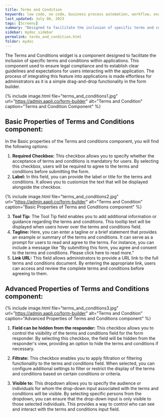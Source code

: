 ```yaml
---
title: Terms and Condition
keywords: low code, no code, business process automation, workflow, evaluation matrixs
last_updated: July 06, 2023
tags: [Screens]
summary: "Designed to facilitate the inclusion of specific terms and conditions within an application" 
sidebar: mydoc_sidebar
permalink: terms_and_condition.html
folder: mydoc
---
```


The Terms and Conditions widget is a component designed to facilitate the inclusion of specific terms and conditions within applications. This component used to ensure legal compliance and to establish clear guidelines and expectations for users interacting with the application. The process of integrating this feature into applications is made effortless for administrators as it is a simple drag-and-drop functionality in the form builder.


{% include image.html file="terms_and_conditions1.jpg" url="https://admin.aapli.co/form-builder" alt="Terms and Condition" caption="Terms and Condition Component" %}

## Basic Properties of Terms and Conditions component:

In the Basic properties of the Terms and conditions component, you will find the following options:
1. **Required Checkbox:** This checkbox allows you to specify whether the acceptance of terms and conditions is mandatory for users. By selecting this checkbox, users will be required to agree to the terms and conditions before submitting the form.
2. **Label:** In this field, you can provide the label or title for the terms and conditions. It allows you to customize the text that will be displayed alongside the checkbox.

{% include image.html file="terms_and_conditions2.jpg" url="https://admin.aapli.co/form-builder" alt="Terms and Condition" caption="Basic Properties of Terms and Conditions component" %}

3. **Tool Tip:** The Tool Tip field enables you to add additional information or guidance regarding the terms and conditions. This tooltip text will be displayed when users hover over the terms and conditions field.
4. **Tagline:** Here, you can enter a tagline or a brief statement that provides an example or summary of the terms and conditions. It can serve as a prompt for users to read and agree to the terms. For instance, you can include a message like "By submitting this form, you agree and consent to the terms and conditions. Please click here to read more."
5. **Link URL:** This field allows administrators to provide a URL link to the full terms and conditions document. By entering the appropriate link, users can access and review the complete terms and conditions before agreeing to them.

## Advanced Properties of Terms and Conditions component:

{% include image.html file="terms_and_conditions3.jpg" url="https://admin.aapli.co/form-builder" alt="Terms and Condition" caption="Advanced Properties of Terms and Conditions component" %}

1. **Field can be hidden from the responder:** This checkbox allows you to control the visibility of the terms and conditions field for the form responder. By selecting this checkbox, the field will be hidden from the responder's view, providing an option to hide the terms and conditions if necessary.

2. **Filtrate:** This checkbox enables you to apply filtration or filtering functionality to the terms and conditions field. When selected, you can configure additional settings to filter or restrict the display of the terms and conditions based on certain conditions or criteria.

3. **Visible to:** This dropdown allows you to specify the audience or individuals for whom the drop-down input associated with the terms and conditions will be visible. By selecting specific persons from the dropdown, you can ensure that the drop-down input is only visible to those selected individuals. This provides a way to control who can see and interact with the terms and conditions input field.

